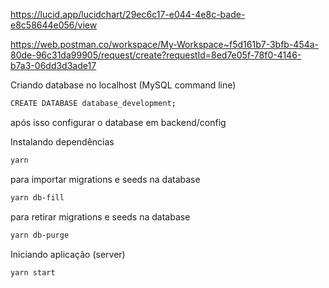 
https://lucid.app/lucidchart/29ec6c17-e044-4e8c-bade-e8c58644e056/view

https://web.postman.co/workspace/My-Workspace~f5d161b7-3bfb-454a-80de-96c31da99905/request/create?requestId=8ed7e05f-78f0-4146-b7a3-06dd3d3ade17

Criando database no localhost (MySQL command line)
```bash
CREATE DATABASE database_development;
```
após isso configurar o database em backend/config

Instalando dependências
```bash
yarn
```

para importar migrations e seeds na database
```bash
yarn db-fill
```

para retirar migrations e seeds na database
```bash
yarn db-purge
```


Iniciando aplicação (server)
```bash
yarn start
```
